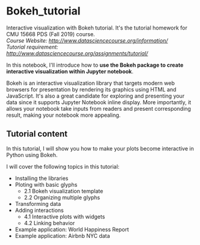 # Bokeh_tutorial
Interactive visualization with Bokeh tutorial. It's the tutorial homework for CMU 15668 PDS (Fall 2019) course.<br>
*Course Website: http://www.datasciencecourse.org/information/* <br>
*Tutorial requirement: http://www.datasciencecourse.org/assignments/tutorial/*

In this notebook, I'll introduce how to **use the Bokeh package to create interactive visualization within Jupyter notebook**. 

Bokeh is an interactive visualization library that targets modern web browsers for presentation by rendering its graphics using HTML and JavaScript. It's also a great candidate for exploring and presenting your data since it supports Jupyter Notebook inline display. More importantly, it allows your notebook take inputs from readers and present corresponding result, making your notebook more appealing.

## Tutorial content
In this tutorial, I will show you how to make your plots become interactive in Python using Bokeh.

I will cover the following topics in this tutorial:

- Installing the libraries
- Ploting with basic glyphs
  - 2.1 Bokeh visualization template
  - 2.2 Organizing multiple glyphs
- Transforming data
- Adding interactions
  - 4.1 Interactive plots with widgets
  - 4.2 Linking behavior
- Example application: World Happiness Report
- Example application: Airbnb NYC data
